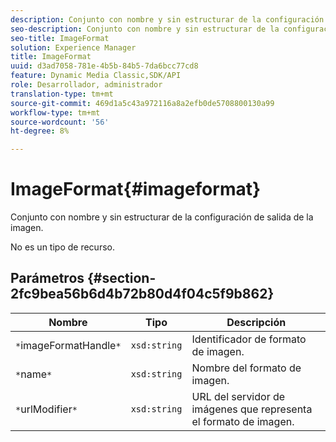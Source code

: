 ```yaml
---
description: Conjunto con nombre y sin estructurar de la configuración de salida de la imagen.
seo-description: Conjunto con nombre y sin estructurar de la configuración de salida de la imagen.
seo-title: ImageFormat
solution: Experience Manager
title: ImageFormat
uuid: d3ad7058-781e-4b5b-84b5-7da6bcc77cd8
feature: Dynamic Media Classic,SDK/API
role: Desarrollador, administrador
translation-type: tm+mt
source-git-commit: 469d1a5c43a972116a8a2efb0de5708800130a99
workflow-type: tm+mt
source-wordcount: '56'
ht-degree: 8%

---
```



# ImageFormat{#imageformat}

Conjunto con nombre y sin estructurar de la configuración de salida de la imagen.

No es un tipo de recurso.

## Parámetros {#section-2fc9bea56b6d4b72b80d4f04c5f9b862}

| Nombre | Tipo | Descripción |
|---|---|---|
| `*`imageFormatHandle`*` | `xsd:string` | Identificador de formato de imagen. |
| `*`name`*` | `xsd:string` | Nombre del formato de imagen. |
| `*`urlModifier`*` | `xsd:string` | URL del servidor de imágenes que representa el formato de imagen. |


